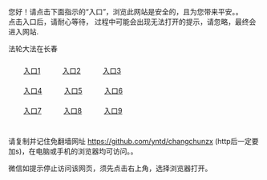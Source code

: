 您好！请点击下面指示的“入口”，浏览此网站是安全的，且为您带来平安。。 <br/>
点击入口后，请耐心等待， 过程中可能会出现无法打开的提示，请忽略，最终会进入网站. </br>

法轮大法在长春<br/>
<div style="padding:10px"><a style="margin:20px" target="_blank" href="https://dlyw2n8m4u3b3.cloudfront.net/2Qpsp?oqigqgds" id="ccLink1" rel="nofollow">入口1</a> <a target="_blank" style="margin:20px" href="https://daqgof6rjdp2e.cloudfront.net/2Qpsp?ltpvdvo" id="ccLink2" rel="nofollow">入口2</a> <a style="margin:20px" target="_blank" href="https://d18dj3cpjupuh1.cloudfront.net/2Qpsp?ulsgxsg" id="ccLink3" rel="nofollow">入口3</a></div>

<div style="padding:10px" ><a style="margin:20px" target="_blank" href="https://dlyw2n8m4u3b3.cloudfront.net/2Qpsp?oqigqgds" id="ccLink4" rel="nofollow">入口4</a> <a style="margin:20px" href="https://daqgof6rjdp2e.cloudfront.net/2Qpsp?ltpvdvo" target="_blank" id="ccLink5" rel="nofollow">入口5</a> <a style="margin:20px" href="https://d18dj3cpjupuh1.cloudfront.net/2Qpsp?ulsgxsg" target="_blank" id="ccLink6" rel="nofollow">入口6</a></div>

<div style="padding:10px"><a style="margin:20px" target="_blank" href="https://dlyw2n8m4u3b3.cloudfront.net/2Qpsp?oqigqgds" id="ccLink7" rel="nofollow">入口7</a> <a style="margin:20px" href="https://daqgof6rjdp2e.cloudfront.net/2Qpsp?ltpvdvo" target="_blank" id="ccLink8" rel="nofollow">入口8</a> <a style="margin:20px" target="_blank" href="https://d18dj3cpjupuh1.cloudfront.net/2Qpsp?ulsgxsg" id="ccLink9" rel="nofollow">入口9</a></div>

<br/>



请复制并记住免翻墙网址 https://github.com/yntd/changchunzx (http后一定要加s)，在电脑或手机的浏览器均可访问。。<br/>

微信如提示停止访问该网页，须先点击右上角，选择浏览器打开。
